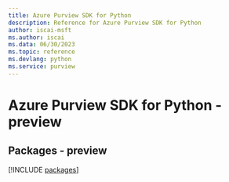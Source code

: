 ```yaml
---
title: Azure Purview SDK for Python
description: Reference for Azure Purview SDK for Python
author: iscai-msft
ms.author: iscai
ms.data: 06/30/2023
ms.topic: reference
ms.devlang: python
ms.service: purview
---
```

# Azure Purview SDK for Python - preview
## Packages - preview
[!INCLUDE [packages](purview-index.md)]